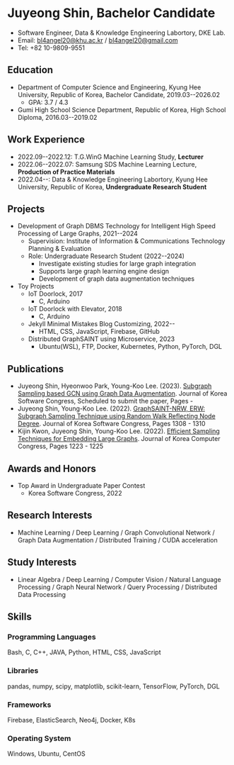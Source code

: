 # Juyeong Shin, Bachelor Candidate
* Software Engineer, Data & Knowledge Engineering Labortory, DKE Lab.
* Email: [bl4angel20@khu.ac.kr](mailto:bl4angel20@khu.ac.kr) / [bl4angel20@gmail.com](mailto:bl4angel20@gmail.com)
* Tel: +82 10-9809-9551
## Education
* Department of Computer Science and Engineering, Kyung Hee University, Republic of Korea, Bachelor Candidate, 2019.03--2026.02
  * GPA: 3.7 / 4.3
* Gumi High School Science Department, Republic of Korea, High School Diploma, 2016.03--2019.02
## Work Experience
* 2022.09--2022.12: T.G.WinG Machine Learning Study, **Lecturer**
* 2022.06--2022.07: Samsung SDS Machine Learning Lecture, **Production of Practice Materials**
* 2022.04--: Data & Knowledge Engineering Labortory, Kyung Hee University, Republic of Korea, **Undergraduate Research Student**
## Projects
* Development of Graph DBMS Technology for Intelligent High Speed Processing of Large Graphs, 2021--2024
  * Supervision: Institute of Information & Communications Technology Planning & Evaluation
  * Role: Undergraduate Research Student (2022--2024)
    * Investigate existing studies for large graph integration
    * Supports large graph learning engine design
    * Development of graph data augmentation techniques
* Toy Projects
  * IoT Doorlock, 2017
    * C, Arduino 
  * IoT Doorlock with Elevator, 2018
    * C, Arduino 
  * Jekyll Minimal Mistakes Blog Customizing, 2022--
    * HTML, CSS, JavaScript, Firebase, GitHub
  * Distributed GraphSAINT using Microservice, 2023
    * Ubuntu(WSL), FTP, Docker, Kubernetes, Python, PyTorch, DGL
## Publications
* Juyeong Shin, Hyeonwoo Park, Young-Koo Lee. (2023). [Subgraph Sampling based GCN using Graph Data Augmentation](). Journal of Korea Software Congress, Scheduled to submit the paper, Pages -
* Juyeong Shin, Young-Koo Lee. (2022). [GraphSAINT-NRW, ERW: Subgraph Sampling Technique using Random Walk Reflecting Node Degree](https://www.dbpia.co.kr/journal/articleDetail?nodeId=NODE11224420). Journal of Korea Software Congress, Pages 1308 - 1310
* Kijin Kwon, Juyeong Shin, Young-Koo Lee. (2022). [Efficient Sampling Techniques for Embedding Large Graphs](https://www.dbpia.co.kr/journal/articleDetail?nodeId=NODE11113618#). Journal of Korea Computer Congress, Pages 1223 - 1225
## Awards and Honors
* Top Award in Undergraduate Paper Contest
  * Korea Software Congress, 2022
## Research Interests
* Machine Learning / Deep Learning / Graph Convolutional Network / Graph Data Augmentation / Distributed Training / CUDA acceleration
## Study Interests
* Linear Algebra / Deep Learning / Computer Vision / Natural Language Processing / Graph Neural Network / Query Processing / Distributed Data Processing
## Skills
### Programming Languages
Bash, C, C++, JAVA, Python, HTML, CSS, JavaScript
### Libraries
pandas, numpy, scipy, matplotlib, scikit-learn, TensorFlow, PyTorch, DGL
### Frameworks
Firebase, ElasticSearch, Neo4j, Docker, K8s
### Operating System
Windows, Ubuntu, CentOS
<!---
majorWallet/majorWallet is a ✨ special ✨ repository because its `README.md` (this file) appears on your GitHub profile.
You can click the Preview link to take a look at your changes.
--->
